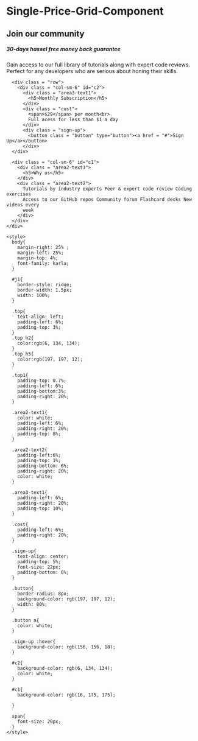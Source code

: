 # Single-Price-Grid-Component
<!DOCTYPE html>

<head>
  <meta charset="utf-8">
  <meta name="viewport" content="width=device-width, initial-scale=1">
  <link rel="stylesheet" href="https://maxcdn.bootstrapcdn.com/bootstrap/4.5.2/css/bootstrap.min.css">
  <script src="https://ajax.googleapis.com/ajax/libs/jquery/3.5.1/jquery.min.js"></script>
  <script src="https://cdnjs.cloudflare.com/ajax/libs/popper.js/1.16.0/umd/popper.min.js"></script>
  <script src="https://maxcdn.bootstrapcdn.com/bootstrap/4.5.2/js/bootstrap.min.js"></script>
</head>

<body>
  <div class = "row">  
  <div class = "col-sm-12" id = "j1">
      <div class = "top">
        <h2>Join our community</h2>
      </div>
      <div class = "top">
        <h5>30-days hassel free money back guarantee</h5>
      </div>
      <div class = "top1">
        Gain access to our full library of tutorials along 
        with expert code reviews.<br>Perfect for any developers who 
        are serious about honing their skills.
      </div>
    </div>
  </div>  

   
      <div class = "row">
        <div class = "col-sm-6" id="c2">
          <div class = "area3-text1">
            <h5>Monthly Subscription</h5>
          </div>
          <div class = "cost">
            <span>$29</span> per month<br>
            Full acess for less than $1 a day
          </div>
          <div class = "sign-up">
            <button class = "button" type="button"><a href = "#">Sign  Up</a></button>
          </div>
      </div>

      <div class = "col-sm-6" id="c1">
        <div class = "area2-text1">
          <h5>Why us</h5>
        </div>
        <div class = "area2-text2">
          Tutorials by industry experts Peer & expert code review Coding exercises 
          Access to our GitHub repos Community forum Flashcard decks New videos every 
          week
        </div>
      </div>
    </div>

    <style>
      body{
        margin-right: 25% ;
        margin-left: 25%;
        margin-top: 4%;
        font-family: karla;
      }

      #j1{                            
        border-style: ridge;
        border-width: 1.5px;
        width: 100%;
      }

      .top{                               
        text-align: left;
        padding-left: 6%;
        padding-top: 3%;
      }
      .top h2{                            
        color:rgb(6, 134, 134);
      }
      .top h5{
        color:rgb(197, 197, 12);
      }

      .top1{
        padding-top: 0.7%;
        padding-left: 6%;
        padding-bottom:3%;
        padding-right: 20%;
      }

      .area2-text1{
        color: white;
        padding-left: 6%;
        padding-right: 20%;
        padding-top: 8%;
      }

      .area2-text2{
        padding-left:6%;
        padding-top: 1%;
        padding-bottom: 6%;
        padding-right: 20%;
        color: white;
      }

      .area3-text1{
        padding-left: 6%;
        padding-right: 20%;
        padding-top: 10%;
      }

      .cost{
        padding-left: 6%;
        padding-right: 20%;
      }

      .sign-up{
        text-align: center;
        padding-top: 5%;
        font-size: 22px;
        padding-bottom: 6%;
      }

      .button{
        border-radius: 8px;
        background-color: rgb(197, 197, 12);
        width: 80%;
      }

      .button a{
        color: white;
      }

      .sign-up :hover{
        background-color: rgb(156, 156, 18);
      }

      #c2{
        background-color: rgb(6, 134, 134);
        color: white;
      }

      #c1{
        background-color: rgb(16, 175, 175);
        
      }

      span{
        font-size: 20px;
      }
    </style>
</body>
